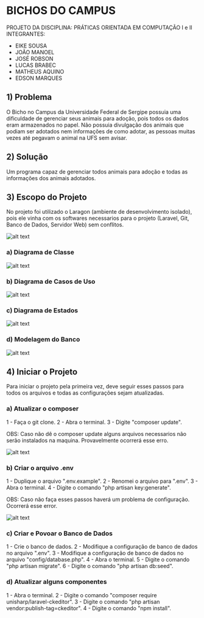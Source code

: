 # BICHOS DO CAMPUS

PROJETO DA DISCIPLINA:
PRÁTICAS ORIENTADA EM COMPUTAÇÃO I e II
INTEGRANTES: 
   - EIKE SOUSA
   - JOÃO MANOEL
   - JOSÉ ROBSON
   - LUCAS BRABEC
   - MATHEUS AQUINO
   - EDSON MARQUES
 
## 1) Problema

O Bicho no Campus da Universidade Federal de Sergipe possuia uma dificuldade de gerenciar seus animais para adoção, pois todos os dados eram armazenados no papel.
Não possuia divulgação dos animais que podiam ser adotados nem informações de como adotar, as pessoas muitas vezes até pegavam o animal na UFS sem avisar.

## 2) Solução

Um programa capaz de gerenciar todos animais para adoção e todas as informações dos animais adotados.

## 3) Escopo do Projeto

No projeto foi utilizado o Laragon (ambiente de desenvolvimento isolado), pois ele vinha com os softwares necessarios para o projeto (Laravel, Git, Banco de Dados, Servidor Web) sem conflitos.

![alt text](https://i.imgur.com/kOMoYBo.jpg)

### a) Diagrama de Classe

![alt text](https://i.imgur.com/GUjSrvX.jpg)

### b) Diagrama de Casos de Uso

![alt text](https://i.imgur.com/ObRbLDY.jpg)

### c) Diagrama de Estados

![alt text](https://i.imgur.com/ZeqpIDG.jpg)

### d) Modelagem do Banco

![alt text](https://i.imgur.com/Yg2jiZy.jpg)

## 4) Iniciar o Projeto

Para iniciar o projeto pela primeira vez, deve seguir esses passos para todos os arquivos e todas as configurações sejam atualizadas.

### a) Atualizar o composer

1 - Faça o git clone.
2 - Abra o terminal.
3 - Digite "composer update".

OBS: Caso não dê o composer update alguns arquivos necessarios não serão instalados na maquina. Provavelmente ocorrerá esse erro.

![alt text](https://i.imgur.com/rJ36tVE.png)

### b) Criar o arquivo .env

1 - Duplique o arquivo ".env.example".
2 - Renomei o arquivo para ".env".
3 - Abra o terminal.
4 - Digite o comando "php artisan key:generate".

OBS: Caso não faça esses passos haverá um problema de configuração. Ocorrerá esse error.

![alt text](https://i.imgur.com/F37iMGy.png)

### c) Criar e Povoar o Banco de Dados

1 - Crie o banco de dados.
2 - Modifique a configuração de banco de dados no arquivo ".env".
3 - Modifique a configuração de banco de dados no arquivo "config/database.php".
4 - Abra o terminal.
5 - Digite o comando "php artisan migrate".
6 - Digite o comando "php artisan db:seed".

### d) Atualizar alguns componentes

1 - Abra o terminal.
2 - Digite o comando "composer require unisharp/laravel-ckeditor".
3 - Digite o comando "php artisan vendor:publish-tag=ckeditor".
4 - Digite o comando "npm install".